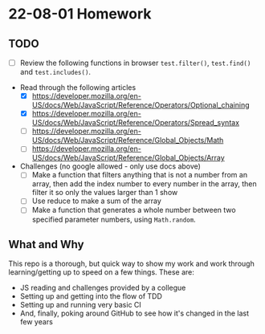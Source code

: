 
# 22-08-01 Homework

## TODO

- [ ] Review the following functions in browser `test.filter()`, `test.find()` and `test.includes()`.
- Read through the following articles
    - [x] https://developer.mozilla.org/en-US/docs/Web/JavaScript/Reference/Operators/Optional_chaining
    - [x] https://developer.mozilla.org/en-US/docs/Web/JavaScript/Reference/Operators/Spread_syntax
    - [ ] https://developer.mozilla.org/en-US/docs/Web/JavaScript/Reference/Global_Objects/Math
    - [ ] https://developer.mozilla.org/en-US/docs/Web/JavaScript/Reference/Global_Objects/Array
- Challenges (no google allowed - only use docs above)
    - [ ] Make a function that filters anything that is not a number from an array, then add the index number to every number in the array, then filter it so only the values larger than 1 show
    - [ ] Use reduce to make a sum of the array
    - [ ] Make a function that generates a whole number between two specified parameter numbers, using `Math.random`.

## What and Why

This repo is a thorough, but quick way to show my work and work through learning/getting up to speed on a few things. These are:
- JS reading and challenges provided by a collegue
- Setting up and getting into the flow of TDD
- Setting up and running very basic CI
- And, finally, poking around GitHub to see how it's changed in the last few years
